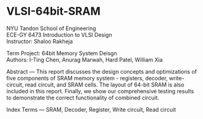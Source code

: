 # VLSI-64bit-SRAM
NYU Tandon School of Engineering  
ECE-GY 6473 Introduction to VLSI Design  
Instructor: Shaloo Rakheja  

Term Project: 64bit Memory System Deisgn  
Authors: I-Ting Chen, Anurag Marwah, Hard Patel, William Xia  

Abstract — This report discusses the design concepts and optimizations of five components of SRAM memory system - registers, decoder, write-circuit, read circuit, and SRAM cells. 
The layout of 64-bit SRAM is also included in this report. 
Finally, we show our comprehensive testing results to demonstrate the correct functionality of combined circuit.  

Index Terms — SRAM, Decoder, Register, Write circuit, Read circuit
